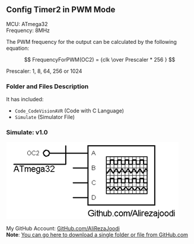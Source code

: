## Config Timer2 in PWM Mode

MCU:        ATmega32  
Frequency:  8MHz  

The PWM frequency for the output can be calculated by the following equation:

$$ FrequencyForPWM(OC2) = {clk \over Prescaler * 256 } $$

Prescaler: 1, 8, 64, 256 or 1024

### Folder and Files Description
It has included:
- `Code_CodeVisionAVR` (Code with C Language)
- `Simulate` (Simulator File)

### Simulate: v1.0
![](Simulate/v1.0.png)

My GitHub Account: [GitHub.com/AliRezaJoodi](https://github.com/AliRezaJoodi)  
**Note**: [You can go here to download a single folder or file from GitHub.com](https://minhaskamal.github.io/DownGit/#/home)
